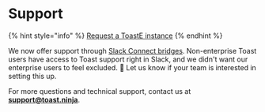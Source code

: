 # Support

{% hint style="info" %}
[Request a ToastE instance](https://forms.gle/YmAxTfwEARBSis2F8)
{% endhint %}

We now offer support through [Slack Connect bridges](https://slack.com/resources/using-slack/setting-up-a-shared-channel). Non-enterprise Toast users have access to Toast support right in Slack, and we didn't want our enterprise users to feel excluded. 🙂 Let us know if your team is interested in setting this up.

For more questions and technical support, contact us at **support@toast.ninja**.

